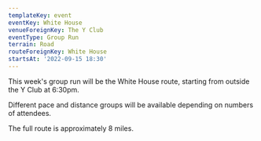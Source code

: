 ```yaml
---
templateKey: event
eventKey: White House
venueForeignKey: The Y Club
eventType: Group Run
terrain: Road
routeForeignKey: White House
startsAt: '2022-09-15 18:30'
---
```

This week's group run will be the White House route,
starting from outside the Y Club at 6:30pm.

Different pace and distance groups will be available depending on 
numbers of attendees.

The full route is approximately 8 miles.
